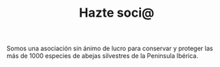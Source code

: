 ---
image: 
  label: Guía
  url: "/assets/guide.jpeg"
title: Hazte soci@
body: Somos una asociación sin ánimo de lucro para conservar y proteger las más de 1000 especies de abejas silvestres de la Peninsula Ibérica.
button:
  label: Únete ahora
  url: "https://www.teaming.net/abejassilvestres"

---